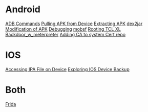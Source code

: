 <!-- TITLE: Mobile -->
<!-- SUBTITLE: A quick summary of Mobile Application Testing -->

# Android
[ADB Commands](/mobile-adb)
[Pulling APK from Device](/mobile-fetching-apk)
[Extracting APK](/mobile-extracting-apks)
[dex2jar](/mobile-dex2jar)
[Modification of APK](/mobile-apk-modification)
[Debugging](/mobile/android-debugging)
[mobsf](/mobsf)
[Rooting TCL XL](/mobile/tclxlroot)
[Backdoor_w_meterpreter](/mobile/android-meterp)
[Adding CA to system Cert repo](/mobile/android-certs)
# IOS
[Accessing IPA File on Device](/mobile-ios-ipa)
[Exploring IOS Device Backup](/mobile-ios-backup)

# Both
[Frida](/frida)